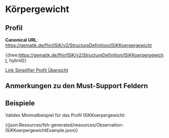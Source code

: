 # Körpergewicht

## Profil

**Canonical URL**: https://gematik.de/fhir/ISiK/v2/StructureDefinition/ISiKKoerpergewicht

{{tree:https://gematik.de/fhir/ISiK/v2/StructureDefinition/ISiKKoerpergewicht, hybrid}}

[Link Simplifier Profil Übersicht](https://gematik.de/fhir/ISiK/v2/StructureDefinition/ISiKKoerpergewicht)

## Anmerkungen zu den Must-Support Feldern

## Beispiele

Valides Minimalbeispiel für das Profil ISiKKoerpergewicht:

{{json:Resources/fsh-generated/resources/Observation-ISiKKoerpergewichtExample.json}}